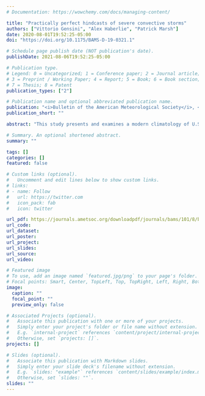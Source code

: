 ```yaml
---
# Documentation: https://wowchemy.com/docs/managing-content/

title: "Practically perfect hindcasts of severe convective storms"
authors: ["Vittorio Gensini", "Alex Haberlie", "Patrick Marsh"]
date: 2020-08-01T19:52:25-05:00
doi: "https://doi.org/10.1175/BAMS-D-19-0321.1"

# Schedule page publish date (NOT publication's date).
publishDate: 2021-08-06T19:52:25-05:00

# Publication type.
# Legend: 0 = Uncategorized; 1 = Conference paper; 2 = Journal article;
# 3 = Preprint / Working Paper; 4 = Report; 5 = Book; 6 = Book section;
# 7 = Thesis; 8 = Patent
publication_types: ["2"]

# Publication name and optional abbreviated publication name.
publication: "<i>Bulletin of the American Meteorological Society</i>, <b>101</b>, E1259-E1278"
publication_short: ""

abstract: "This study presents and examines a modern climatology of U.S. severe convective storm frequency using a kernel density estimate to showcase various aspects of climatological risk. Results are presented in the context of specified event probability thresholds that correspond to definitions used at the NOAA/NWS’s Storm Prediction Center following a practically perfect hindcast approach. Spatial climatologies presented herein are closely related to previous research. Spatiotemporal changes were examined by splitting the study period (1979–2018) into two 20-yr epochs and calculating deltas. Portions of the southern Great Plains and High Plains have seen a decrease in counts of tornado event threshold probability, whereas increases have been documented in the middle Mississippi River valley region. Large hail, and especially damaging convective wind gusts, have shown increases between the two periods over a majority of the CONUS. To temporally showcase local climatologies, event threshold days are shown for 12 select U.S. cities. Finally, data created and used in this study are available as an open-source repository for future research applications."

# Summary. An optional shortened abstract.
summary: ""

tags: []
categories: []
featured: false

# Custom links (optional).
#   Uncomment and edit lines below to show custom links.
# links:
# - name: Follow
#   url: https://twitter.com
#   icon_pack: fab
#   icon: twitter

url_pdf: https://journals.ametsoc.org/downloadpdf/journals/bams/101/8/bamsD190321.xml
url_code:
url_dataset:
url_poster:
url_project:
url_slides:
url_source:
url_video:

# Featured image
# To use, add an image named `featured.jpg/png` to your page's folder. 
# Focal points: Smart, Center, TopLeft, Top, TopRight, Left, Right, BottomLeft, Bottom, BottomRight.
image:
  caption: ""
  focal_point: ""
  preview_only: false

# Associated Projects (optional).
#   Associate this publication with one or more of your projects.
#   Simply enter your project's folder or file name without extension.
#   E.g. `internal-project` references `content/project/internal-project/index.md`.
#   Otherwise, set `projects: []`.
projects: []

# Slides (optional).
#   Associate this publication with Markdown slides.
#   Simply enter your slide deck's filename without extension.
#   E.g. `slides: "example"` references `content/slides/example/index.md`.
#   Otherwise, set `slides: ""`.
slides: ""
---
```


